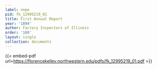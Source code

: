 ```yaml
---
label: nope
pid: fk_12995219_01
title: First Annual Report
year: '1894'
author: Factory Inspectors of Illinois
order: '169'
layout: single
collection: documents
---
```



{{< embed-pdf url=https://florencekelley.northwestern.edu/pdfs/fk_12995219_01.pdf >}}